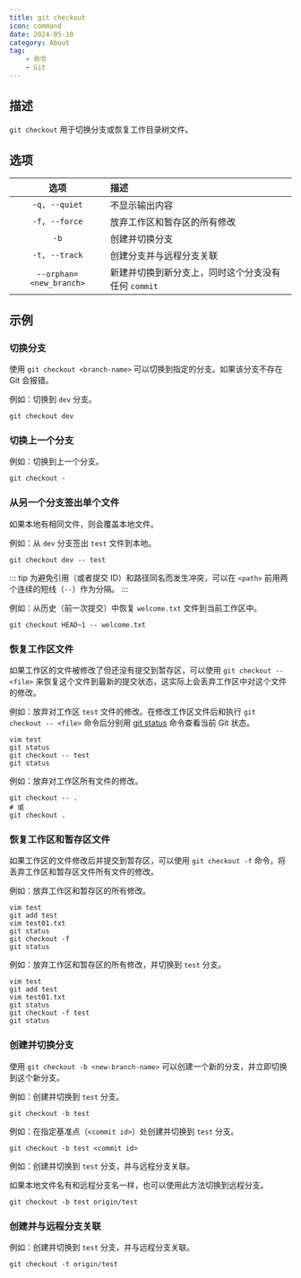 ```yaml
---
title: git checkout
icon: command
date: 2024-05-10
category: About
tag:
    - 命令
    - Git
---
```


## 描述

`git checkout` 用于切换分支或恢复工作目录树文件。

## 选项

|  选项  |  描述  |
|  :----:  |  :----  |
|  `-q, --quiet`  |  不显示输出内容  |
|  `-f, --force`  |  放弃工作区和暂存区的所有修改  |
|  `-b`  |  创建并切换分支  |
|  `-t, --track`  |  创建分支并与远程分支关联  |
|  `--orphan=<new_branch>`  |  新建并切换到新分支上，同时这个分支没有任何 `commit`  |

## 示例

### 切换分支

使用 `git checkout <branch-name>` 可以切换到指定的分支。如果该分支不存在 Git 会报错。

例如：切换到 `dev` 分支。

```shell
git checkout dev
```

### 切换上一个分支

例如：切换到上一个分支。

```shell
git checkout -
```

### 从另一个分支签出单个文件

如果本地有相同文件，则会覆盖本地文件。

例如：从 `dev` 分支签出 `test` 文件到本地。

```shell
git checkout dev -- test
```

::: tip
为避免引用（或者提交 ID）和路径同名而发生冲突，可以在 `<path>` 前用两个连续的短线（`--`）作为分隔。
:::

例如：从历史（前一次提交）中恢复 `welcome.txt` 文件到当前工作区中。

```shell
git checkout HEAD~1 -- welcome.txt
```

### 恢复工作区文件

如果工作区的文件被修改了但还没有提交到暂存区，可以使用 `git checkout -- <file>` 来恢复这个文件到最新的提交状态，这实际上会丢弃工作区中对这个文件的修改。

例如：放弃对工作区 `test` 文件的修改。在修改工作区文件后和执行 `git checkout -- <file>` 命令后分别用 [git status](./git_status.md) 命令查看当前 Git 状态。

```shell
vim test
git status
git checkout -- test
git status
```

例如：放弃对工作区所有文件的修改。

```shell
git checkout -- .
# 或
git checkout .
```

### 恢复工作区和暂存区文件

如果工作区的文件修改后并提交到暂存区，可以使用 `git checkout -f` 命令，将丢弃工作区和暂存区文件所有文件的修改。

例如：放弃工作区和暂存区的所有修改。

```shell
vim test
git add test
vim test01.txt
git status
git checkout -f
git status
```

例如：放弃工作区和暂存区的所有修改，并切换到 `test` 分支。

```shell
vim test
git add test
vim test01.txt
git status
git checkout -f test
git status
```

### 创建并切换分支

使用 `git checkout -b <new-branch-name>` 可以创建一个新的分支，并立即切换到这个新分支。

例如：创建并切换到 `test` 分支。

```shell
git checkout -b test
```

例如：在指定基准点（`<commit id>`）处创建并切换到 `test` 分支。

```shell
git checkout -b test <commit id>
```

例如：创建并切换到 `test` 分支，并与远程分支关联。

如果本地文件名有和远程分支名一样，也可以使用此方法切换到远程分支。

```shell
git checkout -b test origin/test
```

### 创建并与远程分支关联

例如：创建并切换到 `test` 分支，并与远程分支关联。

```shell
git checkout -t origin/test
```

